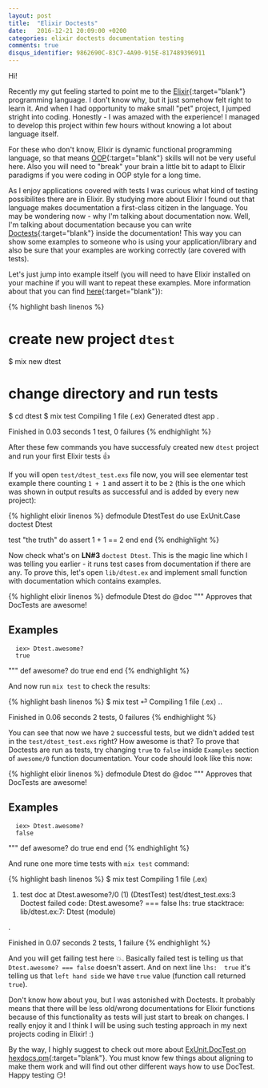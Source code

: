 ```yaml
---
layout: post
title:  "Elixir Doctests"
date:   2016-12-21 20:09:00 +0200
categories: elixir doctests documentation testing
comments: true
disqus_identifier: 9862690C-83C7-4A90-915E-817489396911
---
```


Hi!

Recently my gut feeling started to point me to the [Elixir][elixir]{:target="blank"} programming language. I don't know why, but it just somehow
felt right to learn it. And when I had opportunity to make small "pet" project, I jumped stright into coding.
Honestly - I was amazed with the experience! I managed to develop this project within few hours without knowing a lot about language itself.

For these who don't know, Elixir is dynamic functional programming language, so that means [OOP][oop]{:target="blank"} skills will not be
very useful here. Also you will need to "break" your brain a little bit to adapt to Elixir paradigms if you were coding in OOP style for a long time.

As I enjoy applications covered with tests I was curious what kind of testing possibilites there are in Elixir. By studying more about Elixir I
found out that language makes documentation a first-class citizen in the language. You may be wondering now - why I'm talking about documentation now.
Well, I'm talking about documentation because you can write [Doctests][lang-doctests]{:target="blank"} inside the documentation! This way you can
show some examples to someone who is using your application/library and also be sure that your examples are working correctly (are covered with tests).

Let's just jump into example itself (you will need to have Elixir installed on your machine if you will want to repeat these examples. More
information about that you can find [here][install-elixir]{:target="blank"}):

{% highlight bash linenos %}
# create new project `dtest`
$ mix new dtest
# change directory and run tests
$ cd dtest
$ mix test
Compiling 1 file (.ex)
Generated dtest app
.

Finished in 0.03 seconds
1 test, 0 failures
{% endhighlight %}

After these few commands you have successfuly created new `dtest` project and run your first Elixir tests :+1:

If you will open `test/dtest_test.exs` file now, you will see elementar test example there counting `1 + 1` and assert it to be `2` (this is the one which was shown in output results as
successful and is added by every new project):

{% highlight elixir linenos %}
defmodule DtestTest do
  use ExUnit.Case
  doctest Dtest

  test "the truth" do
    assert 1 + 1 == 2
  end
end
{% endhighlight %}

Now check what's on **LN#3** `doctest Dtest`. This is the magic line which I was telling you earlier - it runs test cases from documentation if there
are any. To prove this, let's open `lib/dtest.ex` and implement small function with documentation which contains examples.

{% highlight elixir linenos %}
defmodule Dtest do
  @doc """
    Approves that DocTests are awesome!

  ## Examples

      iex> Dtest.awesome?
      true

  """
  def awesome? do
    true
  end
end
{% endhighlight %}

And now run `mix test` to check the results:

{% highlight bash linenos %}
$ mix test                                                                                                                                                         ⏎
Compiling 1 file (.ex)
..

Finished in 0.06 seconds
2 tests, 0 failures
{% endhighlight %}

You can see that now we have `2` successful tests, but we didn't added test in the `test/dtest_test.exs` right? How awesome is that?
To prove that Doctests are run as tests, try changing `true` to `false` inside `Examples` section of `awesome/0` function documentation.
Your code should look like this now:

{% highlight elixir linenos %}
defmodule Dtest do
  @doc """
    Approves that DocTests are awesome!

  ## Examples

      iex> Dtest.awesome?
      false

  """
  def awesome? do
    true
  end
end
{% endhighlight %}

And rune one more time tests with `mix test` command:

{% highlight bash linenos %}
$ mix test
Compiling 1 file (.ex)


  1) test doc at Dtest.awesome?/0 (1) (DtestTest)
     test/dtest_test.exs:3
     Doctest failed
     code: Dtest.awesome? === false
     lhs:  true
     stacktrace:
       lib/dtest.ex:7: Dtest (module)

.

Finished in 0.07 seconds
2 tests, 1 failure
{% endhighlight %}

And you will get failing test here :boom:. Basically failed test is telling us that `Dtest.awesome? === false` doesn't assert.
And on next line `lhs:  true` it's telling us that `left hand side` we have `true` value (function call returned `true`).

Don't know how about you, but I was astonished with Doctests. It probably means that there will be less old/wrong documentations
for Elixir functions because of this functionality as tests will just start to break on changes. I really enjoy it and I think I will
be using such testing approach in my next projects coding in Elixir! :)

By the way, I highly suggest to check out more about [ExUnit.DocTest on hexdocs.pm][hexdocs-doctest]{:target="blank"}. You must know few
things about aligning to make them work and will find out other different ways how to use DocTest. Happy testing :smirk:!

[elixir]:          http://elixir-lang.org/
[install-elixir]:  http://elixir-lang.org/install.html
[oop]:             https://en.wikipedia.org/wiki/Object-oriented_programming
[lang-doctests]:   http://elixir-lang.org/getting-started/mix-otp/docs-tests-and-with.html#doctests
[hexdocs-doctest]: https://hexdocs.pm/ex_unit/ExUnit.DocTest.html
